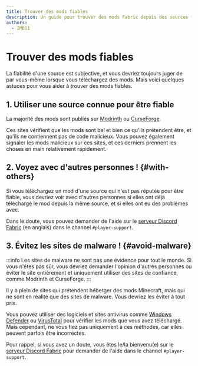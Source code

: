 ```yaml
---
title: Trouver des mods fiables
description: Un guide pour trouver des mods Fabric depuis des sources fiables.
authors:
  - IMB11
---
```


# Trouver des mods fiables

La fiabilité d'une source est subjective, et vous devriez toujours juger de par vous-même lorsque vous téléchargez des mods. Mais voici quelques astuces pour vous aider à trouver des mods fiables.

## 1. Utiliser une source connue pour être fiable

La majorité des mods sont publiés sur [Modrinth](https://modrinth.com/mods?g=categories:%27fabric%27) ou [CurseForge](https://www.curseforge.com/minecraft/search?page=1\&pageSize=20\&sortType=1\&class=mc-mods\&gameFlavorsIds=4).

Ces sites vérifient que les mods sont bel et bien ce qu'ils prétendent être, et qu'ils ne contiennent pas de code malicieux. Vous pouvez également signaler les mods malicieux sur ces sites, et ces derniers prennent les choses en main relativement rapidement.

## 2. Voyez avec d'autres personnes ! {#with-others}

Si vous téléchargez un mod d'une source qui n'est pas réputée pour être fiable, vous devriez voir avec d'autres personnes si elles ont déjà téléchargé le mod depuis la même source, et si elles ont eu des problèmes avec.

Dans le doute, vous pouvez demander de l'aide sur le [serveur Discord Fabric](https://discord.gg/v6v4pMv) (en anglais) dans le channel `#player-support`.

## 3. Évitez les sites de malware ! {#avoid-malware}

:::info
Les sites de malware ne sont pas une évidence pour tout le monde. Si vous n'êtes pas sûr, vous devriez demander l'opinion d'autres personnes ou éviter le site entièrement et uniquement utiliser des sites de confiance, comme Modrinth et CurseForge.
:::

Il y a plein de sites qui prétendent héberger des mods Minecraft, mais qui ne sont en réalité que des sites de malware. Vous devriez les éviter à tout prix.

Vous pouvez utiliser des logiciels et sites antivirus comme [Windows Defender](https://www.microsoft.com/en-us/windows/windows-defender) ou [VirusTotal](https://www.virustotal.com/) pour vérifier les mods que vous avez téléchargé. Mais cependant, ne vous fiez pas uniquement à ces méthodes, car elles peuvent parfois être incorrectes.

Pour rappel, si vous avez un doute, vous êtes le/la bienvenu(e) sur le [serveur Discord Fabric](https://discord.gg/v6v4pMv) pour demander de l'aide dans le channel `#player-support`.
